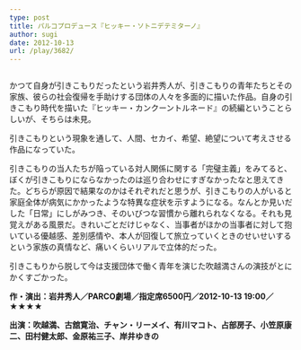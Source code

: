 ```yaml
---
type: post
title: パルコプロデュース『ヒッキー・ソトニデテミターノ』
author: sugi
date: 2012-10-13
url: /play/3682/
---
```

<img src="http://i2.wp.com/asharpminor.com/wp-content/uploads/2012/10/hikky.png?resize=240%2C170" alt="" title="ヒッキー・ソトニデテミターノ" class="alignleft wp-image-3683" data-recalc-dims="1" />

かつて自身が引きこもりだったという岩井秀人が、引きこもりの青年たちとその家族、彼らの社会復帰を手助けする団体の人々を多面的に描いた作品。自身の引きこもり時代を描いた『ヒッキー・カンクーントルネード』の続編ということらしいが、そちらは未見。

引きこもりという現象を通して、人間、セカイ、希望、絶望について考えさせる作品になっていた。

引きこもりの当人たちが陥っている対人関係に関する「完璧主義」をみてると、ぼくが引きこもりにならなかったのは巡り合わせにすぎなかったなと思えてきた。どちらが原因で結果なのかはそれぞれだと思うが、引きこもりの人がいると家庭全体が病気にかかったような特異な症状を示すようになる。なんとか見いだした「日常」にしがみつき、そのいびつな習慣から離れられなくなる。それも見覚えがある風景だ。きれいごとだけじゃなく、当事者がほかの当事者に対して抱いている優越感、差別感情や、本人が回復して旅立っていくときのせいせいするという家族の真情など、痛いくらいリアルで立体的だった。

引きこもりから脱して今は支援団体で働く青年を演じた吹越満さんの演技がとにかくすごかった。

**作・演出：岩井秀人／PARCO劇場／指定席6500円／2012-10-13 19:00／★★★★**

**出演：吹越満、古舘寛治、チャン・リーメイ、有川マコト、占部房子、小笠原康二、田村健太郎、金原祐三子、岸井ゆきの**
